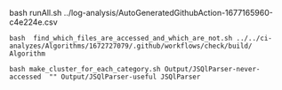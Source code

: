 bash runAll.sh ../log-analysis/AutoGeneratedGithubAction-1677165960-c4e224e.csv

```bash  find_which_files_are_accessed_and_which_are_not.sh ../../ci-analyzes/Algorithms/1672727079/.github/workflows/check/build/ Algorithm```

```bash make_cluster_for_each_category.sh Output/JSQlParser-never-accessed  "" Output/JSQlParser-useful JSQlParser```
